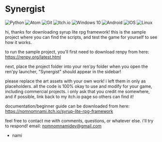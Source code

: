 # Synergist
![Python](https://img.shields.io/badge/python-%2314354C.svg?style=for-the-badge&logo=python&logoColor=white)
![Atom](https://img.shields.io/badge/Atom-%2366595C.svg?style=for-the-badge&logo=atom&logoColor=white)
![Git](https://img.shields.io/badge/git-%23F05033.svg?style=for-the-badge&logo=git&logoColor=white)
![Itch.io](https://img.shields.io/badge/Itch-%23FF0B34.svg?style=for-the-badge&logo=Itch.io&logoColor=white)
![Windows 10](https://img.shields.io/badge/Windows-0078D6?style=for-the-badge&logo=windows&logoColor=white)
![Android](https://img.shields.io/badge/Android-3DDC84?style=for-the-badge&logo=android&logoColor=white)
![IOS](https://img.shields.io/badge/iOS-000000?style=for-the-badge&logo=ios&logoColor=white)
![Linux](https://img.shields.io/badge/Linux-FCC624?style=for-the-badge&logo=linux&logoColor=black)

hi, thanks for downloading syrup lite rpg framework!
this is the sample project where you can find the scripts, and test the game for yourself to see how it works.

to run the sample project, you'll first need to download renpy from here:
https://renpy.org/latest.html

next, place the project folder into your ren'py folder
when you open the ren'py launcher, "Synergist" should appear in the sidebar!

please replace the art assets with your own work! i left them in only as placeholders.
all the code is 100% okay to use and modify for your game, including commercial projects.
i only ask that you credit me somewhere, and if possible, link back to my itch.io page so others can find it!

documentation/beginner guide can be downloaded from here:
https://nomnomnami.itch.io/syrup-lite-rpg-framework

feel free to contact me with comments, questions, or whatever else. i'll try to respond!
email: nomnomnamidev@gmail.com

- nami
